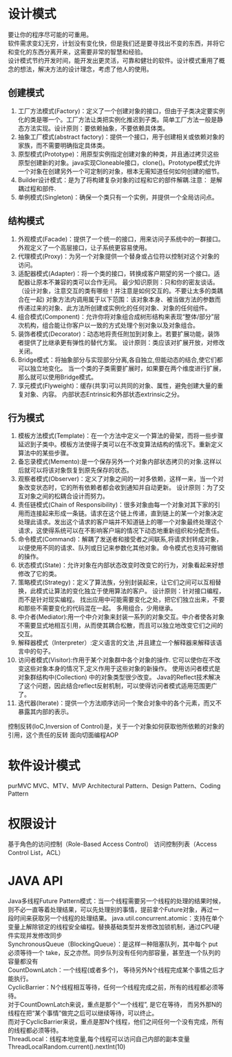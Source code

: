 # 设计模式
要让你的程序尽可能的可重用。  
软件需求变幻无穷，计划没有变化快，但是我们还是要寻找出不变的东西，并将它和变化的东西分离开来，这需要非常的智慧和经验。  
设计模式节约开发时间，能开发出更灵活，可靠和健壮的软件。设计模式重用了概念的想法，解决方法的设计理念，考虑了他人的使用。  
## 创建模式
1. 工厂方法模式(Factory)：定义了一个创建对象的接口，但由于子类决定要实例化的类是哪一个。工厂方法让类把实例化推迟到子类。简单工厂方法一般是静态方法实现。设计原则：要依赖抽象，不要依赖具体类。
1. 抽象工厂模式(abstract factory)：提供一个接口，用于创建相关或依赖对象的家族，而不需要明确指定具体类。
1. 原型模式(Prototype)：用原型实例指定创建对象的种类，并且通过拷贝这些原型创建新的对象。java实现Cloneable接口，clone()。Prototype模式允许一个对象在创建另外一个可定制的对象，根本无需知道任何如何创建的细节。
1. Builder设计模式：是为了将构建复杂对象的过程和它的部件解耦.注意： 是解耦过程和部件.
1. 单例模式(Singleton)：确保一个类只有一个实例，并提供一个全局访问点。  
## 结构模式
1. 外观模式(Facade)：提供了一个统一的接口，用来访问子系统中的一群接口。外观定义了一个高层接口，让子系统更容易使用。
1. 代理模式(Proxy)：为另一个对象提供一个替身或占位符以控制对这个对象的访问。  
1. 适配器模式(Adapter)：将一个类的接口，转换成客户期望的另一个接口。适配器让原本不兼容的类可以合作无间。
最少知识原则：只和你的密友谈话。（设计对象，注意交互的类有哪些！并注意是如何交互的。不要让太多的类耦合在一起)
对象方法内调用属于以下范围：该对象本身、被当做方法的参数而传递过来的对象、此方法所创建或实例化的任何对象、对象的任何组件。
1. 组合模式(Component)：允许你将对象组合成树形结构来表现“整体/部分”层次机构，组合能让你客户以一致的方式处理个别对象以及对象组合。
1. 装饰者模式(Decorator)：动态地将责任附加到对象上。若要扩展功能，装饰者提供了比继承更有弹性的替代方案。
设计原则：类应该对扩展开放，对修改关闭。
1. Bridge模式：将抽象部分与实现部分分离,各自独立,但能动态的结合,使它们都可以独立地变化。
当一个类的子类需要扩展时，如果要在两个维度进行扩展，那么就可以使用Bridge模式。
1. 享元模式(Flyweight)：缓存(共享)可以共同的对象、属性，避免创建大量的重复对象、内容。
内部状态Entrinsic和外部状态extrinsic之分。  
## 行为模式
1. 模板方法模式(Template)：在一个方法中定义一个算法的骨架，而将一些步骤延迟到子类中。模板方法使得子类可以在不改变算法结构的情况下。重新定义算法中的某些步骤。
1. 备忘录模式(Memento):是一个保存另外一个对象内部状态拷贝的对象.这样以后就可以将该对象恢复到原先保存的状态。
1. 观察者模式(Observer)：定义了对象之间的一对多依赖，这样一来，当一个对象改变状态时，它的所有依赖者都会收到通知并自动更新。
设计原则：为了交互对象之间的松耦合设计而努力。
1. 责任链模式(Chain of Responsibility)：很多对象由每一个对象对其下家的引用而连接起来形成一条链。请求在这个链上传递，直到链上的某一个对象决定处理此请求。发出这个请求的客户端并不知道链上的哪一个对象最终处理这个请求，这使得系统可以在不影响客户端的情况下动态地重新组织和分配责任。
1. 命令模式(Command)：解耦了发送者和接受者之间联系,将请求封转成对象，以便使用不同的请求、队列或日记来参数化其他对象。命令模式也支持可撤销的操作。
1. 状态模式(State)：允许对象在内部状态改变时改变它的行为，对象看起来好想修改了它的类。
1. 策略模式(Strategy)：定义了算法族，分别封装起来，让它们之间可以互相替换，此模式让算法的变化独立于使用算法的客户。
设计原则：针对接口编程，而不是针对现实编程。
    找出应用中可能需要变化之处，把它们独立出来，不要和那些不需要变化的代码混在一起。
    多用组合，少用继承。
1. 中介者(Mediator):用一个中介对象来封装一系列的对象交互。中介者使各对象不需要显式地相互引用，从而使其耦合松散，而且可以独立地改变它们之间的交互。
1. 解释器模式（Interpreter）:定义语言的文法 ,并且建立一个解释器来解释该语言中的句子。
1. 访问者模式(Visitor):作用于某个对象群中各个对象的操作. 它可以使你在不改变这些对象本身的情况下,定义作用于这些对象的新操作。
    使用访问者模式是对象群结构中(Collection) 中的对象类型很少改变。
    Java的Reflect技术解决了这个问题，因此结合reflect反射机制，可以使得访问者模式适用范围更广了。
1. 迭代器(Iterate)：提供一个方法顺序访问一个聚合对象中的各个元素，而又不暴露其内部的表示。

控制反转(IoC,Inversion of Control)是，关于一个对象如何获取他所依赖的对象的引用，这个责任的反转
面向切面编程AOP

# 软件设计模式
purMVC
MVC、MTV、MVP
Architectural Pattern、Design Pattern、Coding Pattern

# 权限设计
基于角色的访问控制（Role-Based Access Control）
访问控制列表（Access Control List，ACL）

# JAVA API
Java多线程Future Pattern模式：当一个线程需要另一个线程的处理的结果时候，则不必一直等着处理结果，可以先处理别的事情，提前拿个Future对象，再过一段时间来获取另一个线程的处理结果。
java.util.concurrent.atomic：支持在单个变量上解除锁定的线程安全编程。替换基础类型并发修改加锁机制，通过CPU硬件实现并发修改同步  
SynchronousQueue（BlockingQueue）：是这样一种阻塞队列，其中每个 put 必须等待一个 take，反之亦然。同步队列没有任何内部容量，甚至连一个队列的容量都没有  
CountDownLatch：一个线程(或者多个)， 等待另外N个线程完成某个事情之后才能执行。  
CyclicBarrier：N个线程相互等待，任何一个线程完成之前，所有的线程都必须等待。  
对于CountDownLatch来说，重点是那个“一个线程”, 是它在等待， 而另外那N的线程在把“某个事情”做完之后可以继续等待，可以终止。  
而对于CyclicBarrier来说，重点是那N个线程，他们之间任何一个没有完成，所有的线程都必须等待。  
ThreadLocal：线程本地变量,每个线程可以访问自己内部的副本变量  
ThreadLocalRandom.current().nextInt(10)  